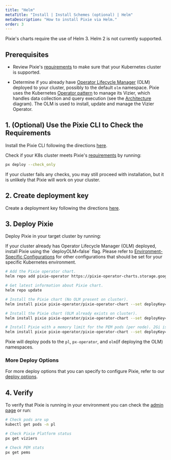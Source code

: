```yaml
---
title: "Helm"
metaTitle: "Install | Install Schemes (optional) | Helm"
metaDescription: "How to install Pixie via Helm."
order: 3
---
```


<Alert variant="outlined" severity="warning">
  Pixie's charts require the use of Helm 3. Helm 2 is not currently supported.
</Alert>

## Prerequisites

- Review Pixie's [requirements](/installing-pixie/requirements) to make sure that your Kubernetes cluster is supported.

- Determine if you already have [Operator Lifecycle Manager](https://docs.openshift.com/container-platform/4.5/operators/understanding/olm/olm-understanding-olm.html) (OLM) deployed to your cluster, possibly to the default `olm` namespace. Pixie uses the Kubernetes [Operator pattern](https://kubernetes.io/docs/concepts/extend-kubernetes/operator/) to manage its Vizier, which handles data collection and query execution (see the [Architecture](/about-pixie/what-is-pixie/#architecture) diagram). The OLM is used to install, update and manage the Vizier Operator.

## 1. (Optional) Use the Pixie CLI to Check the Requirements

Install the Pixie CLI following the directions [here](/installing-pixie/install-schemes/cli/).

Check if your K8s cluster meets Pixie's [requirements](/installing-pixie/requirements) by running:

```bash
px deploy --check_only
```

If your cluster fails any checks, you may still proceed with installation, but it is unlikely that Pixie will work on your cluster.

## 2. Create deployment key

Create a deployment key following the directions [here](/reference/admin/deploy-keys/#create-a-deploy-key).

## 3. Deploy Pixie

Deploy Pixie in your target cluster by running:

<Alert variant="outlined" severity="info">
  If your cluster already has Operator Lifecycle Manager (OLM) deployed, install Pixie using the `deployOLM=false` flag.
</Alert>

<Alert variant="outlined" severity="info">
  Please refer to <a href="/reference/admin/environment-configs">Environment-Specific Configurations</a> for other configurations that should be set for your specific Kubernetes environment.
</Alert>

```bash
# Add the Pixie operator chart.
helm repo add pixie-operator https://pixie-operator-charts.storage.googleapis.com

# Get latest information about Pixie chart.
helm repo update

# Install the Pixie chart (No OLM present on cluster).
helm install pixie pixie-operator/pixie-operator-chart --set deployKey=<deploy-key-goes-here> --set clusterName=<cluster-name> --namespace pl --create-namespace

# Install the Pixie chart (OLM already exists on cluster).
helm install pixie pixie-operator/pixie-operator-chart --set deployKey=<deploy-key-goes-here> --set clusterName=<cluster-name> --namespace pl --create-namespace --set deployOLM=false

# Install Pixie with a memory limit for the PEM pods (per node). 2Gi is the default, 1Gi is the minimum recommended.
helm install pixie pixie-operator/pixie-operator-chart --set deployKey=<deploy-key-goes-here> --set clusterName=<cluster-name> --namespace pl --create-namespace --set deployOLM=false --set pemMemoryLimit=1Gi
```

Pixie will deploy pods to the `pl`, `px-operator`, and `olm`(if deploying the OLM) namespaces.

### More Deploy Options

For more deploy options that you can specify to configure Pixie, refer to our [deploy options](/reference/admin/deploy-options).

## 4. Verify

To verify that Pixie is running in your environment you can check the [admin page](https://work.withpixie.ai/admin) or run:

```bash
# Check pods are up
kubectl get pods -n pl

# Check Pixie Platform status
px get viziers

# Check PEM stats
px get pems
```
